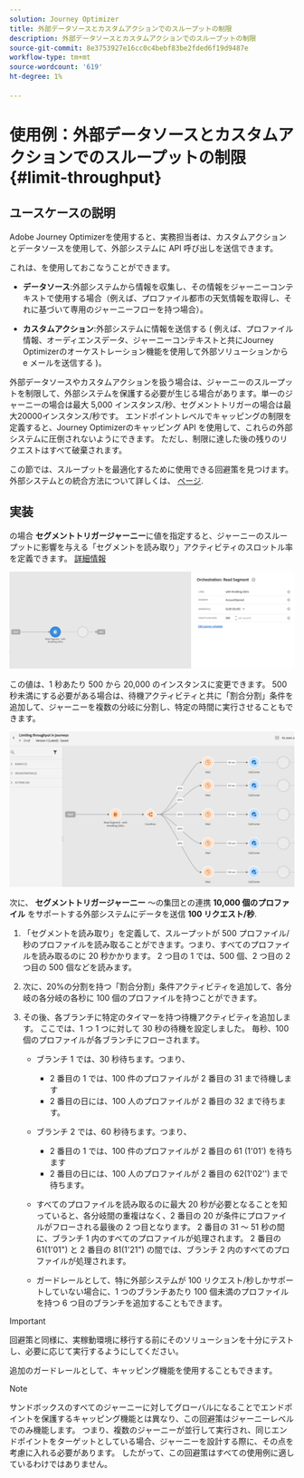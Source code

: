 ```yaml
---
solution: Journey Optimizer
title: 外部データソースとカスタムアクションでのスループットの制限
description: 外部データソースとカスタムアクションでのスループットの制限
source-git-commit: 8e3753927e16cc0c4bebf83be2fded6f19d9487e
workflow-type: tm+mt
source-wordcount: '619'
ht-degree: 1%

---
```



# 使用例：外部データソースとカスタムアクションでのスループットの制限{#limit-throughput}

## ユースケースの説明

Adobe Journey Optimizerを使用すると、実務担当者は、カスタムアクションとデータソースを使用して、外部システムに API 呼び出しを送信できます。

これは、を使用しておこなうことができます。

* **データソース**:外部システムから情報を収集し、その情報をジャーニーコンテキストで使用する場合（例えば、プロファイル都市の天気情報を取得し、それに基づいて専用のジャーニーフローを持つ場合）。

* **カスタムアクション**:外部システムに情報を送信する ( 例えば、プロファイル情報、オーディエンスデータ、ジャーニーコンテキストと共にJourney Optimizerのオーケストレーション機能を使用して外部ソリューションから e メールを送信する )。

外部データソースやカスタムアクションを扱う場合は、ジャーニーのスループットを制限して、外部システムを保護する必要が生じる場合があります。単一のジャーニーの場合は最大 5,000 インスタンス/秒、セグメントトリガーの場合は最大20000インスタンス/秒です。 エンドポイントレベルでキャッピングの制限を定義すると、Journey Optimizerのキャッピング API を使用して、これらの外部システムに圧倒されないようにできます。 ただし、制限に達した後の残りのリクエストはすべて破棄されます。

この節では、スループットを最適化するために使用できる回避策を見つけます。 外部システムとの統合方法について詳しくは、 [ページ](../configuration/external-systems.md).

## 実装

の場合 **セグメントトリガージャーニー**&#x200B;に値を指定すると、ジャーニーのスループットに影響を与える「セグメントを読み取り」アクティビティのスロットル率を定義できます。  [詳細情報](../building-journeys/read-segment.md)

![](assets/limit-throughput-1.png)

この値は、1 秒あたり 500 から 20,000 のインスタンスに変更できます。 500 秒未満にする必要がある場合は、待機アクティビティと共に「割合分割」条件を追加して、ジャーニーを複数の分岐に分割し、特定の時間に実行させることもできます。

![](assets/limit-throughput-2.png)

次に、 **セグメントトリガージャーニー** ～の集団との連携 **10,000 個のプロファイル** をサポートする外部システムにデータを送信 **100 リクエスト/秒**.

1. 「セグメントを読み取り」を定義して、スループットが 500 プロファイル/秒のプロファイルを読み取ることができます。つまり、すべてのプロファイルを読み取るのに 20 秒かかります。 2 つ目の 1 では、500 個、2 つ目の 2 つ目の 500 個などを読みます。

1. 次に、20%の分割を持つ「割合分割」条件アクティビティを追加して、各分岐の各分岐の各秒に 100 個のプロファイルを持つことができます。

1. その後、各ブランチに特定のタイマーを持つ待機アクティビティを追加します。 ここでは、1 つ 1 つに対して 30 秒の待機を設定しました。 毎秒、100 個のプロファイルが各ブランチにフローされます。

   * ブランチ 1 では、30 秒待ちます。つまり、
      * 2 番目の 1 では、100 件のプロファイルが 2 番目の 31 まで待機します
      * 2 番目の日には、100 人のプロファイルが 2 番目の 32 まで待ちます。
   * ブランチ 2 では、60 秒待ちます。つまり、
      * 2 番目の 1 では、100 件のプロファイルが 2 番目の 61 (1&#39;01&#39;) を待ちます
      * 2 番目の日には、100 人のプロファイルが 2 番目の 62(1&#39;02&#39;&#39;) まで待ちます。
   * すべてのプロファイルを読み取るのに最大 20 秒が必要となることを知っていると、各分岐間の重複はなく、2 番目の 20 が条件にプロファイルがフローされる最後の 2 つ目となります。 2 番目の 31 ～ 51 秒の間に、ブランチ 1 内のすべてのプロファイルが処理されます。 2 番目の 61(1&#39;01&quot;) と 2 番目の 81(1&#39;21&quot;) の間では、ブランチ 2 内のすべてのプロファイルが処理されます。

   * ガードレールとして、特に外部システムが 100 リクエスト/秒しかサポートしていない場合に、1 つのブランチあたり 100 個未満のプロファイルを持つ 6 つ目のブランチを追加することもできます。



>[!IMPORTANT]
>
>回避策と同様に、実稼動環境に移行する前にそのソリューションを十分にテストし、必要に応じて実行するようにしてください。

追加のガードレールとして、キャッピング機能を使用することもできます。

>[!NOTE]
>
>サンドボックスのすべてのジャーニーに対してグローバルになることでエンドポイントを保護するキャッピング機能とは異なり、この回避策はジャーニーレベルでのみ機能します。 つまり、複数のジャーニーが並行して実行され、同じエンドポイントをターゲットとしている場合、ジャーニーを設計する際に、その点を考慮に入れる必要があります。 したがって、この回避策はすべての使用例に適しているわけではありません。

